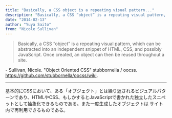 ```yaml
---
title: "Basically, a CSS object is a repeating visual pattern..."
description: "Basically, a CSS “object” is a repeating visual pattern, which can be abstracted into an independent snippet of HTML, CSS, and possibly JavaScript. Once created, an object can then be reused throughout a site."
date: "2014-02-13"
author: "Yuya Saito"
from: "Nicole Sullivan"
---
```


> Basically, a CSS “object” is a repeating visual pattern, which can be abstracted into an independent snippet of HTML, CSS, and possibly JavaScript. Once created, an object can then be reused throughout a site.

\- Sullivan, Nicole. "Object Oriented CSS" stubbornella / oocss. <https://github.com/stubbornella/oocss/wiki>.

* * *

基本的にCSSにおいて、ある「オブジェクト」とは繰り返されるビジュアルパターンであり、HTMLやCSS、もしかするとJavaScriptで書かれた独立したスニペットとして抽象化できるものである。また一度生成したオブジェクトは サイト内で再利用できるものである。